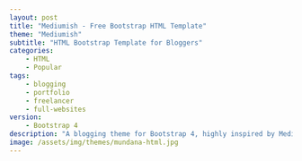 ```yaml
---
layout: post
title: "Mediumish - Free Bootstrap HTML Template"
theme: "Mediumish"
subtitle: "HTML Bootstrap Template for Bloggers"          
categories:
    - HTML
    - Popular
tags: 
    - blogging
    - portfolio
    - freelancer
    - full-websites
version:
    - Bootstrap 4
description: "A blogging theme for Bootstrap 4, highly inspired by Medium's layout."
image: /assets/img/themes/mundana-html.jpg
---
```

